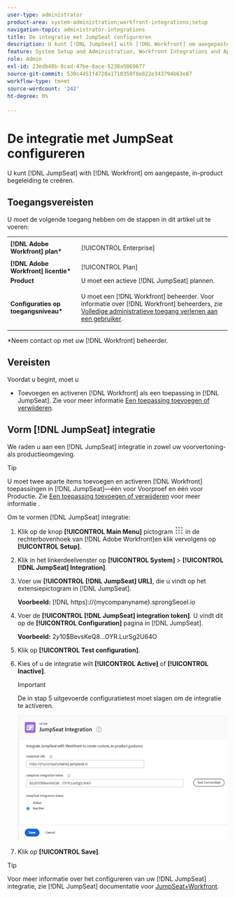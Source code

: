 ```yaml
---
user-type: administrator
product-area: system-administration;workfront-integrations;setup
navigation-topic: administrator-integrations
title: De integratie met JumpSeat configureren
description: U kunt [!DNL JumpSeat] with [!DNL Workfront] om aangepaste, in-product begeleiding te creëren.
feature: System Setup and Administration, Workfront Integrations and Apps
role: Admin
exl-id: 23edb48b-8cad-47be-8ace-5238a5869677
source-git-commit: 530c4451f4720a1710350f8e822e343794b63e87
workflow-type: tm+mt
source-wordcount: '242'
ht-degree: 0%

---
```


# De integratie met JumpSeat configureren

U kunt [!DNL JumpSeat] with [!DNL Workfront] om aangepaste, in-product begeleiding te creëren.

## Toegangsvereisten

U moet de volgende toegang hebben om de stappen in dit artikel uit te voeren:

<table style="table-layout:auto"> 
 <col> 
 <col> 
 <tbody> 
  <tr> 
   <td role="rowheader"><strong>[!DNL Adobe Workfront] plan*</strong></td> 
   <td> <p>[!UICONTROL Enterprise] </p> </td> 
  </tr> 
  <tr> 
   <td role="rowheader"><strong>[!DNL Adobe Workfront] licentie*</strong></td> 
   <td>[!UICONTROL Plan]</td> 
  </tr> 
  <tr> 
   <td role="rowheader"><strong>Product</strong></td> 
   <td>U moet een actieve [!DNL JumpSeat] plannen.</td> 
  </tr> 
  <tr> 
   <td role="rowheader"><strong>Configuraties op toegangsniveau*</strong></td> 
   <td> <p> U moet een [!DNL Workfront] beheerder. Voor informatie over [!DNL Workfront] beheerders, zie <a href="../../administration-and-setup/add-users/configure-and-grant-access/grant-a-user-full-administrative-access.md" class="MCXref xref">Volledige administratieve toegang verlenen aan een gebruiker</a>.</p> </td> 
  </tr> 
 </tbody> 
</table>

&#42;Neem contact op met uw [!DNL Workfront] beheerder.

## Vereisten

Voordat u begint, moet u

* Toevoegen en activeren [!DNL Workfront] als een toepassing in [!DNL JumpSeat]. Zie voor meer informatie [Een toepassing toevoegen of verwijderen](https://support.jumpseat.io/article/how-to-add-an-application/).

## Vorm [!DNL JumpSeat] integratie

We raden u aan een [!DNL JumpSeat] integratie in zowel uw voorvertoning- als productieomgeving.

>[!TIP]
>
>U moet twee aparte items toevoegen en activeren [!DNL Workfront] toepassingen in [!DNL JumpSeat]—één voor Voorproef en één voor Productie. Zie [Een toepassing toevoegen of verwijderen](https://support.jumpseat.io/article/how-to-add-an-application/) voor meer informatie .

Om te vormen [!DNL JumpSeat] integratie:

1. Klik op de knop **[!UICONTROL Main Menu]** pictogram ![](assets/main-menu-icon.png) in de rechterbovenhoek van [!DNL Adobe Workfront]en klik vervolgens op **[!UICONTROL Setup]**.
1. Klik in het linkerdeelvenster op **[!UICONTROL System]** > **[!UICONTROL [!DNL JumpSeat] Integration]**.
1. Voer uw **[!UICONTROL [!DNL JumpSeat] URL]**, die u vindt op het extensiepictogram in [!DNL JumpSeat].

   **Voorbeeld:** [!DNL https]://{mycompanyname}.sprongSeoel.io

1. Voer de **[!UICONTROL [!DNL JumpSeat] integration token]**. U vindt dit op de **[!UICONTROL Configuration]** pagina in [!DNL JumpSeat].

   **Voorbeeld:** $2y$10$BevsKeQ8...OYR.LurSg2U64O

1. Klik op **[!UICONTROL Test configuration]**.
1. Kies of u de integratie wilt **[!UICONTROL Active]** of **[!UICONTROL Inactive]**.

   >[!IMPORTANT]
   >
   >De in stap 5 uitgevoerde configuratietest moet slagen om de integratie te activeren.

   ![JumpSeat Integration-pagina](assets/jumpseat-integration-page.png)

1. Klik op **[!UICONTROL Save]**.

>[!TIP]
>
>Voor meer informatie over het configureren van uw [!DNL JumpSeat] integratie, zie [!DNL JumpSeat] documentatie voor [JumpSeat+Workfront](https://jumpseat.io/landing-page/jumpseat-workfront/).
